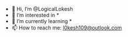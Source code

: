 - 👋 Hi, I’m @LogicalLokesh
- 👀 I’m interested in *
- 🌱 I’m currently learning *
- 📫 How to reach me:  l0kesh109@outlook.com

<!---
LogicalLokesh/LogicalLokesh is a ✨ special ✨ repository because its `README.md` (this file) appears on your GitHub profile.
You can click the Preview link to take a look at your changes.
--->
